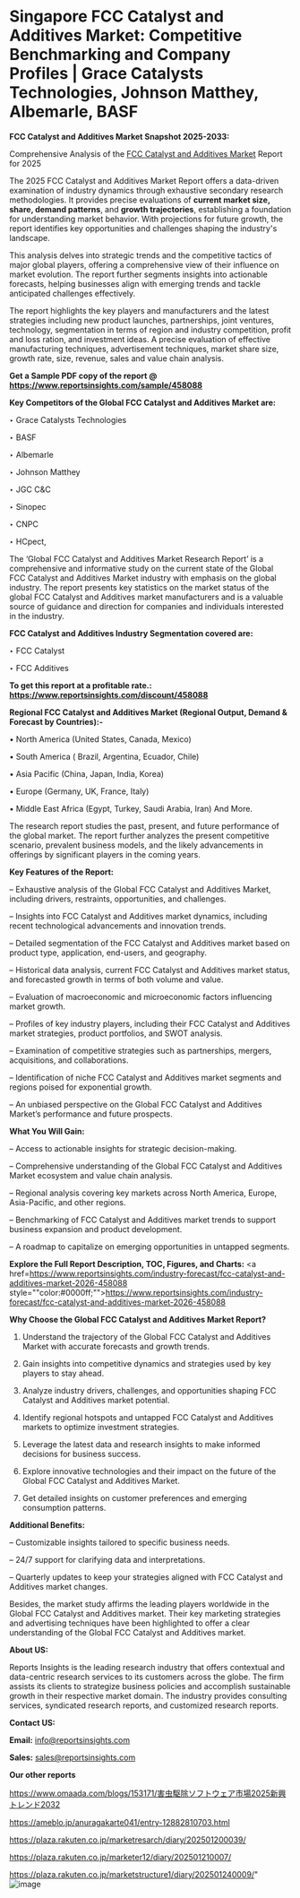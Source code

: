 # Singapore FCC Catalyst and Additives Market: Competitive Benchmarking and Company Profiles | Grace Catalysts Technologies, Johnson Matthey, Albemarle, BASF

<strong>FCC Catalyst and Additives Market Snapshot 2025-2033:</strong>

Comprehensive Analysis of the <a href=https://www.reportsinsights.com/sample/458088>FCC Catalyst and Additives Market</a> Report for 2025

The 2025 FCC Catalyst and Additives Market Report offers a data-driven examination of industry dynamics through exhaustive secondary research methodologies. It provides precise evaluations of <strong>current market size, share, demand patterns</strong>, and <strong>growth trajectories</strong>, establishing a foundation for understanding market behavior. With projections for future growth, the report identifies key opportunities and challenges shaping the industry's landscape.

This analysis delves into strategic trends and the competitive tactics of major global players, offering a comprehensive view of their influence on market evolution. The report further segments insights into actionable forecasts, helping businesses align with emerging trends and tackle anticipated challenges effectively.

The report highlights the key players and manufacturers and the latest strategies including new product launches, partnerships, joint ventures, technology, segmentation in terms of region and industry competition, profit and loss ration, and investment ideas. A precise evaluation of effective manufacturing techniques, advertisement techniques, market share size, growth rate, size, revenue, sales and value chain analysis.

<strong>Get a Sample PDF copy of the report @ <a href=https://www.reportsinsights.com/sample/458088 style=color:#0000ff;>https://www.reportsinsights.com/sample/458088</a></strong>

<strong>Key Competitors of the Global FCC Catalyst and Additives Market are:</strong>

‣ Grace Catalysts Technologies

‣ BASF

‣ Albemarle

‣ Johnson Matthey

‣ JGC C&C

‣ Sinopec

‣ CNPC

‣ HCpect,

The ‘Global FCC Catalyst and Additives Market Research Report’ is a comprehensive and informative study on the current state of the Global FCC Catalyst and Additives Market industry with emphasis on the global industry. The report presents key statistics on the market status of the global FCC Catalyst and Additives market manufacturers and is a valuable source of guidance and direction for companies and individuals interested in the industry.

<strong>FCC Catalyst and Additives Industry Segmentation covered are:</strong>

‣ FCC Catalyst

‣ FCC Additives

<strong>To get this report at a profitable rate.: <a href=https://www.reportsinsights.com/discount/458088 style=color:#0000ff;>https://www.reportsinsights.com/discount/458088</a></strong>

<strong>Regional FCC Catalyst and Additives Market (Regional Output, Demand &amp; Forecast by Countries):-</strong>

• North America (United States, Canada, Mexico)

• South America ( Brazil, Argentina, Ecuador, Chile)

• Asia Pacific (China, Japan, India, Korea)

• Europe (Germany, UK, France, Italy)

• Middle East Africa (Egypt, Turkey, Saudi Arabia, Iran) And More.

The research report studies the past, present, and future performance of the global market. The report further analyzes the present competitive scenario, prevalent business models, and the likely advancements in offerings by significant players in the coming years.

<strong>Key Features of the Report:</strong>

– Exhaustive analysis of the Global FCC Catalyst and Additives Market, including drivers, restraints, opportunities, and challenges.

– Insights into FCC Catalyst and Additives market dynamics, including recent technological advancements and innovation trends.

– Detailed segmentation of the FCC Catalyst and Additives market based on product type, application, end-users, and geography.

– Historical data analysis, current FCC Catalyst and Additives market status, and forecasted growth in terms of both volume and value.

– Evaluation of macroeconomic and microeconomic factors influencing market growth.

– Profiles of key industry players, including their FCC Catalyst and Additives market strategies, product portfolios, and SWOT analysis.

– Examination of competitive strategies such as partnerships, mergers, acquisitions, and collaborations.

– Identification of niche FCC Catalyst and Additives market segments and regions poised for exponential growth.

– An unbiased perspective on the Global FCC Catalyst and Additives Market’s performance and future prospects.

<strong>What You Will Gain:</strong>

– Access to actionable insights for strategic decision-making.

– Comprehensive understanding of the Global FCC Catalyst and Additives Market ecosystem and value chain analysis.

– Regional analysis covering key markets across North America, Europe, Asia-Pacific, and other regions.

– Benchmarking of FCC Catalyst and Additives market trends to support business expansion and product development.

– A roadmap to capitalize on emerging opportunities in untapped segments.

<strong>Explore the Full Report Description, TOC, Figures, and Charts:</strong>
<a href=https://www.reportsinsights.com/industry-forecast/fcc-catalyst-and-additives-market-2026-458088 style=""color:#0000ff;"">https://www.reportsinsights.com/industry-forecast/fcc-catalyst-and-additives-market-2026-458088</a>

<strong>Why Choose the Global FCC Catalyst and Additives Market Report?</strong>

1. Understand the trajectory of the Global FCC Catalyst and Additives Market with accurate forecasts and growth trends.

2. Gain insights into competitive dynamics and strategies used by key players to stay ahead.

3. Analyze industry drivers, challenges, and opportunities shaping FCC Catalyst and Additives market potential.

4. Identify regional hotspots and untapped FCC Catalyst and Additives markets to optimize investment strategies.

5. Leverage the latest data and research insights to make informed decisions for business success.

6. Explore innovative technologies and their impact on the future of the Global FCC Catalyst and Additives Market.

7. Get detailed insights on customer preferences and emerging consumption patterns.

<strong>Additional Benefits:</strong>

– Customizable insights tailored to specific business needs.

– 24/7 support for clarifying data and interpretations.

– Quarterly updates to keep your strategies aligned with FCC Catalyst and Additives market changes.

Besides, the market study affirms the leading players worldwide in the Global FCC Catalyst and Additives market. Their key marketing strategies and advertising techniques have been highlighted to offer a clear understanding of the Global FCC Catalyst and Additives market.

<strong><strong>About US</strong>:</strong>

Reports Insights is the leading research industry that offers contextual and data-centric research services to its customers across the globe. The firm assists its clients to strategize business policies and accomplish sustainable growth in their respective market domain. The industry provides consulting services, syndicated research reports, and customized research reports.

<strong>Contact US:</strong>

<p class=><b>Email:</b> <a href=mailto:info@reportsinsights.com>info@reportsinsights.com</a></p>
<p class=><b>Sales:</b> <a href=mailto:sales@reportsinsights.com>sales@reportsinsights.com</a></p>

<strong>Our other reports</strong>

<a href=https://www.omaada.com/blogs/153171/害虫駆除ソフトウェア市場2025新興トレンド2032>https://www.omaada.com/blogs/153171/害虫駆除ソフトウェア市場2025新興トレンド2032</a>

<a href=https://ameblo.jp/anuragakarte041/entry-12882810703.html>https://ameblo.jp/anuragakarte041/entry-12882810703.html</a>

<a href=https://plaza.rakuten.co.jp/marketresarch/diary/202501200039/>https://plaza.rakuten.co.jp/marketresarch/diary/202501200039/</a>

<a href=https://plaza.rakuten.co.jp/marketer12/diary/202501210007/>https://plaza.rakuten.co.jp/marketer12/diary/202501210007/</a>

<a href=https://plaza.rakuten.co.jp/marketstructure1/diary/202501240009/>https://plaza.rakuten.co.jp/marketstructure1/diary/202501240009/</a>"
![image](https://github.com/user-attachments/assets/566f18d0-f3a8-4df2-83af-cb511b4b2d42)
